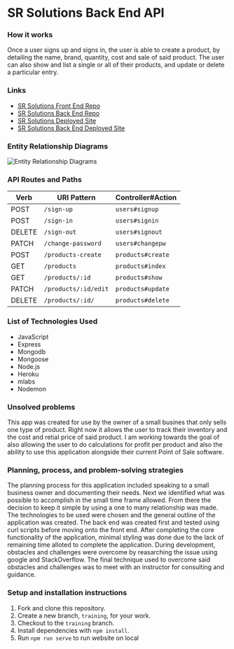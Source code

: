 # SR Solutions Back End API

### How it works
Once a user signs up and signs in, the user is able to create a product, by detailing the name, brand, quantity, cost and sale of said product. The user can also show and list a single or all of their products, and update or delete a particular entry.

### Links
* [SR Solutions Front End Repo](https://github.com/KwesiAtherley/SR-Solutions-Client)
* [SR Solutions Back End Repo](https://github.com/KwesiAtherley/Capstone-API)
* [SR Solutions Deployed Site](https://kwesiatherley.github.io/SR-Solutions-Client/)
* [SR Solutions Back End Deployed Site]( https://secure-sea-49423.herokuapp.com/)

### Entity Relationship Diagrams
![Entity Relationship Diagrams](https://i.imgur.com/jIHjMm3.jpg)

### API Routes and Paths
| Verb   | URI Pattern            | Controller#Action |
|--------|------------------------|-------------------|
| POST   | `/sign-up`             | `users#signup`    |
| POST   | `/sign-in`             | `users#signin`    |
| DELETE | `/sign-out`            | `users#signout`   |
| PATCH  | `/change-password`     | `users#changepw`  |
| POST   | `/products-create`               | `products#create`    |
| GET    | `/products`               | `products#index`     |
| GET    | `/products/:id`           | `products#show`      |
| PATCH  | `/products/:id/edit`           | `products#update`    |
| DELETE | `/products/:id/`          | `products#delete`    |

### List of Technologies Used
* JavaScript
* Express
* Mongodb
* Mongoose
* Node.js
* Heroku
* mlabs
* Nodemon

### Unsolved problems
This app was created for use by the owner of a small busines that only sells one type of product. Right now it allows the user to track their inventory and the cost and retial price of said product. I am working towards the goal of also allowing the user to do calculations for profit per product and also the ability to use this application alongside their current Point of Sale software.

### Planning, process, and problem-solving strategies
The planning process for this application included speaking to a small business owner and documenting their needs. Next we identified what was possible to accomplish in the small time frame allowed. From there the decision to keep it simple by using a one to many relationship was made. The technologies to be used were chosen and the general outline of the application was created.
The back end was created first and tested using curl scripts before moving onto the front end. After completing the core functionality of the application, minimal styling was done due to the lack of remaining time alloted to complete the application. During development, obstacles and challenges were overcome by reasarching the issue using google and StackOverflow. The final technique used to overcome said obstacles and challenges was to meet with an instructor for consulting and guidance.


### Setup and installation instructions
1.  Fork and clone this repository.
1.  Create a new branch, `training`, for your work.
1.  Checkout to the `training` branch.
1.  Install dependencies with `npm install`.
1.  Run `npm run serve` to run website on local
